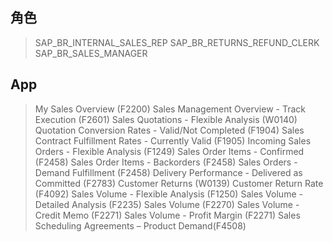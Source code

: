 ## 角色
> SAP_BR_INTERNAL_SALES_REP
> SAP_BR_RETURNS_REFUND_CLERK
> SAP_BR_SALES_MANAGER
## App
> My Sales Overview (F2200)
> Sales Management Overview - Track Execution (F2601)
> Sales Quotations - Flexible Analysis (W0140)
> Quotation Conversion Rates - Valid/Not Completed (F1904)
> Sales Contract Fulfillment Rates - Currently Valid (F1905)
> Incoming Sales Orders - Flexible Analysis (F1249)
> Sales Order Items - Confirmed (F2458)
> Sales Order Items - Backorders (F2458)
> Sales Orders - Demand Fulfillment (F2458)
> Delivery Performance - Delivered as Committed (F2783)
> Customer Returns (W0139)
> Customer Return Rate (F4092)
> Sales Volume - Flexible Analysis (F1250)
> Sales Volume - Detailed Analysis (F2235)
> Sales Volume (F2270)
> Sales Volume - Credit Memo (F2271)
> Sales Volume - Profit Margin (F2271)
> Sales Scheduling Agreements – Product Demand(F4508)